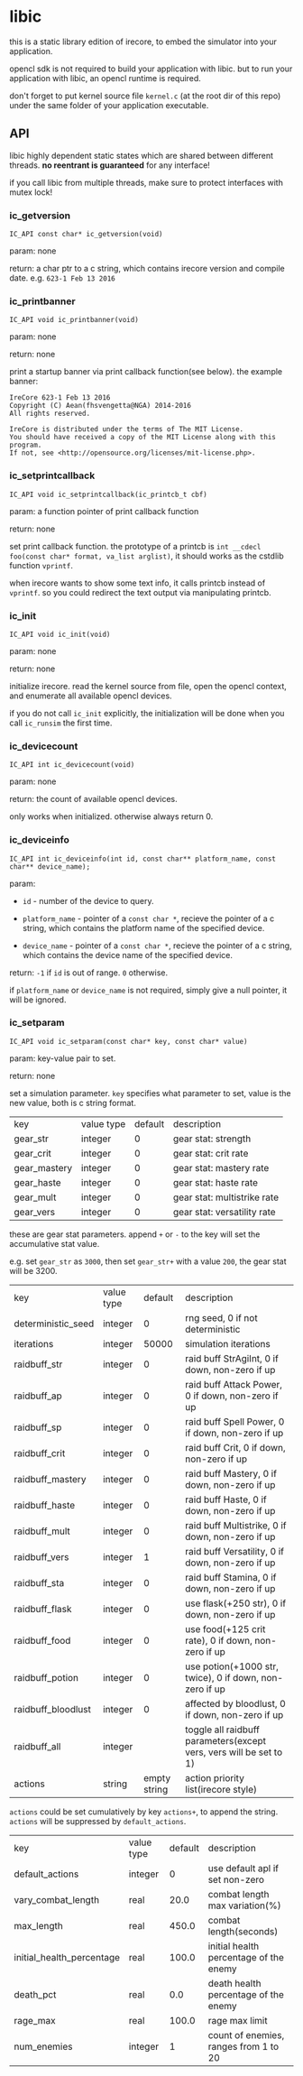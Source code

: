 # libic

this is a static library edition of irecore, to embed the simulator into your application.

opencl sdk is not required to build your application with libic. but to run your application with libic, an opencl runtime is required.

don't forget to put kernel source file `kernel.c` (at the root dir of this repo) under the same folder of your application executable.

## API

libic highly dependent static states which are shared between different threads. **no reentrant is guaranteed** for any interface!
  
if you call libic from multiple threads, make sure to protect interfaces with mutex lock!

### ic_getversion

    IC_API const char* ic_getversion(void)

param: none
  
return: a char ptr to a c string, which contains irecore version and compile date. e.g. `623-1 Feb 13 2016`

### ic_printbanner

    IC_API void ic_printbanner(void)
  
param: none
  
return: none
  
print a startup banner via print callback function(see below). the example banner:

    
    IreCore 623-1 Feb 13 2016
    Copyright (C) Aean(fhsvengetta@NGA) 2014-2016
    All rights reserved.
    
    IreCore is distributed under the terms of The MIT License.
    You should have received a copy of the MIT License along with this program.
    If not, see <http://opensource.org/licenses/mit-license.php>.
    

### ic_setprintcallback

    IC_API void ic_setprintcallback(ic_printcb_t cbf)

param: a function pointer of print callback function
  
return: none
  
set print callback function. the prototype of a printcb is `int __cdecl foo(const char* format, va_list arglist)`, it should works as the cstdlib function `vprintf`.
  
when irecore wants to show some text info, it calls printcb instead of `vprintf`. so you could redirect the text output via manipulating printcb.

### ic_init

    IC_API void ic_init(void)
  
param: none
  
return: none
  
initialize irecore. read the kernel source from file, open the opencl context, and enumerate all available opencl devices.
  
if you do not call `ic_init` explicitly, the initialization will be done when you call `ic_runsim` the first time.
  
### ic_devicecount

    IC_API int ic_devicecount(void)
  
param: none
  
return: the count of available opencl devices.
  
only works when initialized. otherwise always return 0.
  
### ic_deviceinfo

    IC_API int ic_deviceinfo(int id, const char** platform_name, const char** device_name);
  
param:
  
  * `id` - number of the device to query.
  
  * `platform_name` - pointer of a `const char *`, recieve the pointer of a c string, which contains the platform name of the specified device.
  
  * `device_name` - pointer of a `const char *`, recieve the pointer of a c string, which contains the device name of the specified device.

return: `-1` if `id` is out of range. `0` otherwise.
  
if `platform_name` or `device_name` is not required, simply give a null pointer, it will be ignored.

### ic_setparam

    IC_API void ic_setparam(const char* key, const char* value)
  
param: key-value pair to set.
  
return: none
  
set a simulation parameter. `key` specifies what parameter to set, value is the new value, both is c string format.
  
  <table>
  <tr><td>key</td><td>value type</td><td>default</td><td>description</td></tr>
  <tr><td>gear_str</td><td>integer</td><td>0</td><td>gear stat: strength</td></tr>
  <tr><td>gear_crit</td><td>integer</td><td>0</td><td>gear stat: crit rate</td></tr>
  <tr><td>gear_mastery</td><td>integer</td><td>0</td><td>gear stat: mastery rate</td></tr>
  <tr><td>gear_haste</td><td>integer</td><td>0</td><td>gear stat: haste rate</td></tr>
  <tr><td>gear_mult</td><td>integer</td><td>0</td><td>gear stat: multistrike rate</td></tr>
  <tr><td>gear_vers</td><td>integer</td><td>0</td><td>gear stat: versatility rate</td></tr>
  </table>
  
these are gear stat parameters. append `+` or `-` to the key will set the accumulative stat value.
  
e.g. set `gear_str` as `3000`, then set `gear_str+` with a value `200`, the gear stat will be 3200.

  <table>
  <tr><td>key</td><td>value type</td><td>default</td><td>description</td></tr>
  <tr><td>deterministic_seed</td><td>integer</td><td>0</td><td>rng seed, 0 if not deterministic</td></tr>
  <tr><td>iterations</td><td>integer</td><td>50000</td><td>simulation iterations</td></tr>
  <tr><td>raidbuff_str</td><td>integer</td><td>0</td><td>raid buff StrAgiInt, 0 if down, non-zero if up</td></tr>
  <tr><td>raidbuff_ap</td><td>integer</td><td>0</td><td>raid buff Attack Power, 0 if down, non-zero if up</td></tr>
  <tr><td>raidbuff_sp</td><td>integer</td><td>0</td><td>raid buff Spell Power, 0 if down, non-zero if up</td></tr>
  <tr><td>raidbuff_crit</td><td>integer</td><td>0</td><td>raid buff Crit, 0 if down, non-zero if up</td></tr>
  <tr><td>raidbuff_mastery</td><td>integer</td><td>0</td><td>raid buff Mastery, 0 if down, non-zero if up</td></tr>
  <tr><td>raidbuff_haste</td><td>integer</td><td>0</td><td>raid buff Haste, 0 if down, non-zero if up</td></tr>
  <tr><td>raidbuff_mult</td><td>integer</td><td>0</td><td>raid buff Multistrike, 0 if down, non-zero if up</td></tr>
  <tr><td>raidbuff_vers</td><td>integer</td><td>1</td><td>raid buff Versatility, 0 if down, non-zero if up</td></tr>
  <tr><td>raidbuff_sta</td><td>integer</td><td>0</td><td>raid buff Stamina, 0 if down, non-zero if up</td></tr>
  <tr><td>raidbuff_flask</td><td>integer</td><td>0</td><td>use flask(+250 str), 0 if down, non-zero if up</td></tr>
  <tr><td>raidbuff_food</td><td>integer</td><td>0</td><td>use food(+125 crit rate), 0 if down, non-zero if up</td></tr>
  <tr><td>raidbuff_potion</td><td>integer</td><td>0</td><td>use potion(+1000 str, twice), 0 if down, non-zero if up</td></tr>
  <tr><td>raidbuff_bloodlust</td><td>integer</td><td>0</td><td>affected by bloodlust, 0 if down, non-zero if up</td></tr>
  <tr><td>raidbuff_all</td><td>integer</td><td></td><td>toggle all raidbuff parameters(except vers, vers will be set to 1)</td></tr>
  <tr><td>actions</td><td>string</td><td>empty string</td><td>action priority list(irecore style)</td></tr>
  </table>
  
`actions` could be set cumulatively by key `actions+`, to append the string. `actions` will be suppressed by `default_actions`.

  <table>
  <tr><td>key</td><td>value type</td><td>default</td><td>description</td></tr>
  <tr><td>default_actions</td><td>integer</td><td>0</td><td>use default apl if set non-zero</td></tr>
  <tr><td>vary_combat_length</td><td>real</td><td>20.0</td><td>combat length max variation(%)</td></tr>
  <tr><td>max_length</td><td>real</td><td>450.0</td><td>combat length(seconds)</td></tr>
  <tr><td>initial_health_percentage</td><td>real</td><td>100.0</td><td>initial health percentage of the enemy</td></tr>
  <tr><td>death_pct</td><td>real</td><td>0.0</td><td>death health percentage of the enemy</td></tr>
  <tr><td>rage_max</td><td>real</td><td>100.0</td><td>rage max limit</td></tr>
  <tr><td>num_enemies</td><td>integer</td><td>1</td><td>count of enemies, ranges from 1 to 20</td></tr>
  
  </table>
  
